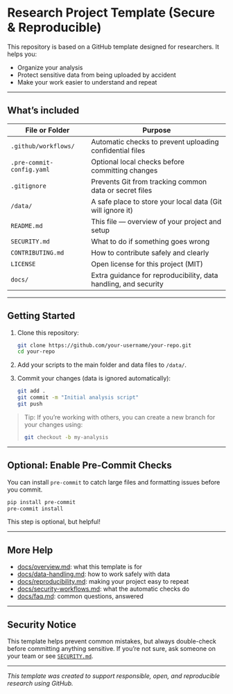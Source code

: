 
# Research Project Template (Secure & Reproducible)

This repository is based on a GitHub template designed for researchers. It helps you:

- Organize your analysis
- Protect sensitive data from being uploaded by accident
- Make your work easier to understand and repeat

---

## What’s included

| File or Folder         | Purpose                                                   |
|------------------------|-----------------------------------------------------------|
| `.github/workflows/`   | Automatic checks to prevent uploading confidential files |
| `.pre-commit-config.yaml` | Optional local checks before committing changes        |
| `.gitignore`           | Prevents Git from tracking common data or secret files    |
| `/data/`               | A safe place to store your local data (Git will ignore it)|
| `README.md`            | This file — overview of your project and setup            |
| `SECURITY.md`          | What to do if something goes wrong                        |
| `CONTRIBUTING.md`      | How to contribute safely and clearly                      |
| `LICENSE`              | Open license for this project (MIT)                       |
| `docs/`                | Extra guidance for reproducibility, data handling, and security |

---

## Getting Started

1. Clone this repository:
   ```bash
   git clone https://github.com/your-username/your-repo.git
   cd your-repo
   ```

2. Add your scripts to the main folder and data files to `/data/`.

3. Commit your changes (data is ignored automatically):
   ```bash
   git add .
   git commit -m "Initial analysis script"
   git push
   ```

> Tip: If you’re working with others, you can create a new branch for your changes using:
> ```bash
> git checkout -b my-analysis
> ```

---

## Optional: Enable Pre-Commit Checks

You can install `pre-commit` to catch large files and formatting issues before you commit.

```bash
pip install pre-commit
pre-commit install
```

This step is optional, but helpful!

---

## More Help

- [docs/overview.md](docs/overview.md): what this template is for
- [docs/data-handling.md](docs/data-handling.md): how to work safely with data
- [docs/reproducibility.md](docs/reproducibility.md): making your project easy to repeat
- [docs/security-workflows.md](docs/security-workflows.md): what the automatic checks do
- [docs/faq.md](docs/faq.md): common questions, answered

---

## Security Notice

This template helps prevent common mistakes, but always double-check before committing anything sensitive.
If you’re not sure, ask someone on your team or see [`SECURITY.md`](SECURITY.md).

---

_This template was created to support responsible, open, and reproducible research using GitHub._
